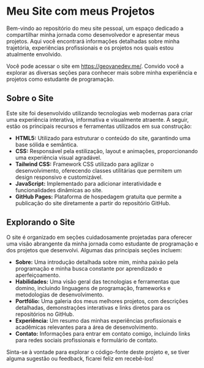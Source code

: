 # Meu Site com meus Projetos

Bem-vindo ao repositório do meu site pessoal, um espaço dedicado a compartilhar minha jornada como desenvolvedor e apresentar meus projetos. Aqui você encontrará informações detalhadas sobre minha trajetória, experiências profissionais e os projetos nos quais estou atualmente envolvido.

Você pode acessar o site em https://geovanedev.me/. Convido você a explorar as diversas seções para conhecer mais sobre minha experiência e projetos como estudante de programação.

## Sobre o Site

Este site foi desenvolvido utilizando tecnologias web modernas para criar uma experiência interativa, informativa e visualmente atraente. A seguir, estão os principais recursos e ferramentas utilizados em sua construção:

- **HTML5:** Utilizado para estruturar o conteúdo do site, garantindo uma base sólida e semântica.
- **CSS:** Responsável pela estilização, layout e animações, proporcionando uma experiência visual agradável.
- **Tailwind CSS:** Framework CSS utilizado para agilizar o desenvolvimento, oferecendo classes utilitárias que permitem um design responsivo e customizável.
- **JavaScript:** Implementado para adicionar interatividade e funcionalidades dinâmicas ao site.
- **GitHub Pages:** Plataforma de hospedagem gratuita que permite a publicação do site diretamente a partir do repositório GitHub.

## Explorando o Site

O site é organizado em seções cuidadosamente projetadas para oferecer uma visão abrangente da minha jornada como estudante de programação e dos projetos que desenvolvi. Algumas das principais seções incluem:

- **Sobre:** Uma introdução detalhada sobre mim, minha paixão pela programação e minha busca constante por aprendizado e aperfeiçoamento.
- **Habilidades:** Uma visão geral das tecnologias e ferramentas que domino, incluindo linguagens de programação, frameworks e metodologias de desenvolvimento.
- **Portfólio:** Uma galeria dos meus melhores projetos, com descrições detalhadas, demonstrações interativas e links diretos para os repositórios no GitHub.
- **Experiência:** Um resumo das minhas experiências profissionais e acadêmicas relevantes para a área de desenvolvimento.
- **Contato:** Informações para entrar em contato comigo, incluindo links para redes sociais profissionais e formulário de contato.

Sinta-se à vontade para explorar o código-fonte deste projeto e, se tiver alguma sugestão ou feedback, ficarei feliz em recebê-los!